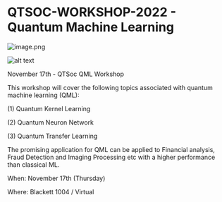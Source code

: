 # QTSOC-WORKSHOP-2022 - Quantum Machine Learning


![image.png]([https://github.com/VasilyBokov/qaoa-application-game-world-quantum/blob/main/graph_model22.png](https://github.com/Louisanity/QTSOC-WORKSHOP-2022/blob/3d4be8b33efeb9536f81e182c602ca5b249dc068/QTSOC_2nd_WS_FLYER.PNG))

![alt text](https://raw.githubusercontent.com/Qiskit/qiskit/master/images/qiskit_header.png)

November 17th - QTSoc QML Workshop

This workshop will cover the following topics associated with quantum machine learning (QML):

(1) Quantum Kernel Learning

(2) Quantum Neuron Network

(3) Quantum Transfer Learning

The promising application for QML can be applied to Financial analysis, Fraud Detection and Imaging Processing etc with a higher performance than classical ML.

When: November 17th (Thursday)

Where: Blackett 1004 / Virtual

